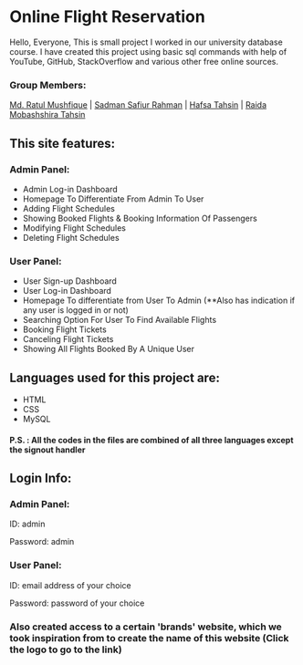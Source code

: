 
# Online Flight Reservation 

Hello, Everyone, This is small project I worked in our university database course. I have created this project using basic sql commands with help of YouTube, GitHub, StackOverflow and various other free online sources.   

### Group Members:
[Md. Ratul Mushfique](https://www.facebook.com/ratul.mushfique/) | [Sadman Safiur Rahman](https://www.facebook.com/sadmansafiur.rahman) | [Hafsa Tahsin](https://www.facebook.com/hafsa.tahsin.5) | [Raida Mobashshira Tahsin](https://www.facebook.com/raida.mobashshira)

## This site features:
### Admin Panel:
* Admin Log-in Dashboard
* Homepage To Differentiate From Admin To User
* Adding Flight Schedules
* Showing Booked Flights & Booking Information Of Passengers
* Modifying Flight Schedules
* Deleting Flight Schedules

### User Panel:
* User Sign-up Dashboard
* User Log-in Dashboard
* Homepage To differentiate from User To Admin (**Also has indication if any user is logged in or not)
* Searching Option For User To Find Available Flights
* Booking Flight Tickets
* Canceling Flight Tickets
* Showing All Flights Booked By A Unique User

## Languages used for this project are:
* HTML
* CSS
* MySQL
#### P.S. : All the codes in the files are combined of all three languages except the signout handler

## Login Info:
### Admin Panel:
ID: admin

Password: admin

### User Panel:
ID: email address of your choice

Password: password of your choice

### Also created access to a certain 'brands' website, which we took inspiration from to create the name of this website (Click the logo to go to the link)

